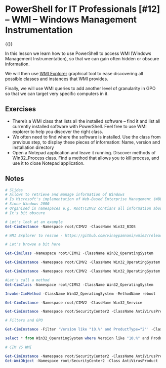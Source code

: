 # PowerShell for IT Professionals [#12] – WMI – Windows Management Instrumentation

{{<youtube _NadlLhLldY>}}

In this lesson we learn how to use PowerShell to access WMI (Windows Management Instrumentation), so that we can gain often hidden or obscure information.

We will then use <a href="https://github.com/vinaypamnani/wmie2/releases" target="_blank" rel="noreferrer noopener">WMI Explorer</a> graphical tool to ease discovering all possible classes and instances that WMI provides. 

Finally, we will use WMI queries to add another level of granularity in GPO so that we can target very specific computers in it.

## Exercises

  * There&#8217;s a WMI class that lists all the installed software &#8211; find it and list all currently installed software with PowerShell. Feel free to use WMI explorer to help you discover the right class.
  * We often need to find where the software is installed. Use the class from previous step, to display these pieces of information: Name, version and installation directory
  * Open a Notepad application and leave it running. Discover methods of&nbsp; Win32_Process class. Find a method that allows you to kill process, and use it to close Notepad application.

## Notes

```powershell
# Slides
# Allows to retrieve and manage information of Windows
# Is Microsoft's implementation of Web-Based Enterprise Management (WBEM) and Common Information Model (CIM)
# Since Windows 2000
# Organised in namespaces e.g. Root\CIMv2 contians all information about Windows and hardware and than classes 
# It's bit obscure

# Let's look at an example
Get-CimInstance -Namespace root/CIMV2 -ClassName Win32_BIOS

# WMI Explorer to rescue - https://github.com/vinaypamnani/wmie2/releases

# Let's browse a bit here

Get-CimClass -Namespace root/CIMV2 -ClassName Win32_OperatingSystem

Get-CimInstance -Namespace root/CIMV2 -ClassName Win32_OperatingSystem

Get-CimInstance -Namespace root/CIMV2 -ClassName Win32_OperatingSystem| FL *

#Let's call a method
Get-CimClass -Namespace root/CIMV2 -ClassName Win32_OperatingSystem

Invoke-CimMethod -ClassName Win32_OperatingSystem -MethodName reboot

Get-CimInstance -Namespace root/CIMV2 -ClassName Win32_Service

Get-CimInstance -Namespace root/SecurityCenter2 -ClassName AntiVirusProduct

# Filters and GPO

Get-CimInstance -Filter 'Version like "10.%" and ProductType="2"' -ClassName Win32_OperatingSystem

select * from Win32_OperatingSystem where Version like "10.%" and ProductType="3"

# CIM VS WMI

Get-CimInstance -Namespace root/SecurityCenter2 -ClassName AntiVirusProduct
Get-WmiObject -Namespace root/SecurityCenter2 -Class AntiVirusProduct
```
